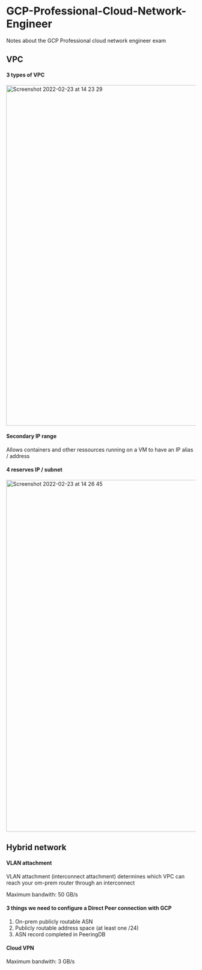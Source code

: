 # GCP-Professional-Cloud-Network-Engineer
Notes about the GCP Professional cloud network engineer exam

## VPC

#### 3 types of VPC

<img width="905" alt="Screenshot 2022-02-23 at 14 23 29" src="https://user-images.githubusercontent.com/39993930/155327792-58fc8164-0e0e-44db-9cc4-7a1fcc9ec79a.png">

#### Secondary IP range

Allows containers and other ressources running on a VM to have an IP alias / address  

#### 4 reserves IP / subnet

<img width="935" alt="Screenshot 2022-02-23 at 14 26 45" src="https://user-images.githubusercontent.com/39993930/155328341-3c2bb336-16b5-441f-97f8-d8cdd8bc40c2.png">


## Hybrid network

#### VLAN attachment

VLAN attachment (interconnect attachment) determines which VPC can reach your om-prem router through an interconnect

Maximum bandwith: 50 GB/s

#### 3 things we need to configure a Direct Peer connection with GCP

1. On-prem publicly routable ASN
2. Publicly routable address space (at least one /24)
3. ASN record completed in PeeringDB

#### Cloud VPN

Maximum bandwith: 3 GB/s
